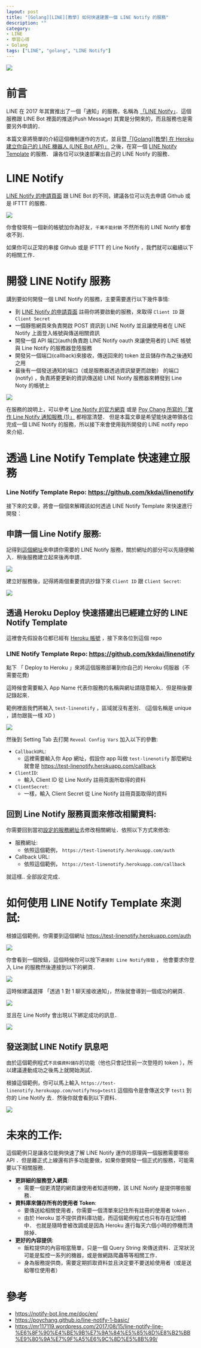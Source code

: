 ```yaml
---
layout: post
title: "[Golang][LINE][教學] 如何快速建置一個 LINE Notify 的服務"
description: ""
category: 
- LINE
- 學習心得
- Golang
tags: ["LINE", "golang", "LINE Notify"]
---
```


![](https://raw.githubusercontent.com/kkdai/linenotify/master/img/linenotify.png)


# 前言

LINE 在 2017 年其實推出了一個「通知」的服務，名稱為 [「LINE Notify」](https://notify-bot.line.me/zh_TW/)．這個服務跟 LINE Bot 裡面的推送(Push Message) 其實是分開來的，而且服務也是需要另外申請的． 

本篇文章將簡單的介紹這個機制運作的方式，並且暨[「[Golang][教學] 在 Heroku 建立你自己的 LINE 機器人 (LINE Bot API)」](http://www.evanlin.com/create-your-line-bot-golang/) 之後，在寫一個 [LINE Notify Template](https://github.com/kkdai/linenotify) 的服務． 讓各位可以快速部署出自己的 LINE Notify 的服務．



# LINE Notify

[LINE Notify 的申請頁面](https://notify-bot.line.me/zh_TW/) 跟 LINE Bot 的不同，建議各位可以先去申請 Github 或是 IFTTT 的服務．  

![](../images/2018/linenotify1.png)

你會發現有一個新的帳號加你為好友，`千萬不能封鎖` 不然所有的 LINE Notify 都會收不到．

如果你可以正常的串接 Github 或是 IFTTT 的 Line Notify ，我們就可以繼續以下的相關工作．



# 開發 LINE Notify 服務

講到要如何開發一個 LINE Notify 的服務，主要需要進行以下幾件事情:

- 到 [LINE Notify 的申請頁面](https://notify-bot.line.me/zh_TW/) 註冊你將要啟動的服務，來取得 `Client ID` 跟 `Client Secret`
- 一個靜態網頁來負責開啟 POST 資訊到 LINE Notify 並且讓使用者在 LINE Notify 上面登入帳號與傳送相關資訊
- 開發一個 API 端口(auth)負責跑 LINE Notify oauth 來讓使用者的 LINE 帳號與 Line Notify 的服務器登陸服務
- 開發另一個端口(callback)來接收，傳送回來的 token 並且儲存作為之後通知之用
- 最後有一個發送通知的端口（或是服務器透過資訊變更而啟動） 的端口 (notify) ，負責將要更新的資訊傳送給 LINE Notify 服務器來轉發到 Line Noty 的帳號上



![](https://scdn.line-apps.com/n/line_notice/img/pc/img_api_document1.png)



在服務的說明上，可以參考 [Line Notify 的官方網頁](https://notify-bot.line.me/doc/en/) 或是 [Poy Chang 所寫的「實作 Line Notify 通知服務 (1)」](https://poychang.github.io/line-notify-1-basic/) 都相當清楚． 但是本篇文章是希望能快速帶領各位完成一個 LINE Notify 的服務，所以接下來會使用我所開發的 LINE notify repo 來介紹．

# 透過 Line Notify Template 快速建立服務



### Line Notify Template Repo: https://github.com/kkdai/linenotify



接下來的文章，將會一個個來解釋該如何透過 LINE Notify Template 來快速進行開發：

## 申請一個 Line Notify 服務:

記得到[這個網址](https://notify-bot.line.me/my/services/new)來申請你需要的 LINE Notify 服務，關於網址的部分可以先隨便輸入．稍後服務建立起來後再申請．

 

![](../images/2018/ln1.png) 




建立好服務後，記得將兩個重要資訊抄錄下來 `Client ID` 跟 `Client Secret`:

 ![](../images/2018/ln2.png)



## 透過 Heroku Deploy 快速搭建出已經建立好的 LINE Notify Template

這裡會先假設各位都已經有 [Heroku 帳號](https://www.heroku.com/)  ，接下來各位到這個 repo

### LINE Notify Template Repo: https://github.com/kkdai/linenotify

點下 「 Deploy to Heroku 」來將這個服務部署到你自己的 Heroku 伺服器（不需要花費)

這時候會需要輸入  App Name 代表你服務的名稱與網址請隨意輸入．但是稍後要記錄起來． 

範例裡面我們將輸入 `test-linenotify` ，區域就沒有差別． (這個名稱是 unique ，請勿跟我一樣 XD )

 ![](../images/2018/ln3.png)

 然後到 Setting Tab 去打開 `Reveal Config Vars` 加入以下的參數:

- `CallbackURL`:
  - 這裡需要輸入你 App 網址，假設你 app 叫做 `test-linenotify` 那麼網址就會是 https://test-linenotify.herokuapp.com/callback 
- `ClientID`:
  - 輸入 Client ID 從 Line Notify 註冊頁面所取得的資料
- `ClientSecret`:
  - 一樣，輸入 Client Secret 從 Line Notify 註冊頁面取得的資料

## 回到 Line Notify 服務頁面來修改相關資料:

你需要回到當初[設定的服務網址](https://notify-bot.line.me/my/services/)去修改相關網址．依照以下方式來修改:

- 服務網址:
  - 依照這個範例， `https://test-linenotify.herokuapp.com/auth`
- Callback URL:
  - 依照這個範例， `https://test-linenotify.herokuapp.com/callback`

就這樣.. 全部設定完成．









# 如何使用 LINE Notify Template 來測試:

根據這個範例，你需要到這個網址  https://test-linenotify.herokuapp.com/auth

 ![](../images/2018/ln4.png)

 你會看到一個按鈕，這個時候你可以按下`連接到 Line Notify按鈕` ， 他會要求你登入 Line 的服務然後連接到以下的網頁．

 ![](../images/2018/ln5.png)



這時候建議選擇 「透過 1 對 1 聊天接收通知」，然後就會導到一個成功的網頁．

 ![](../images/2018/ln6.png)

 並且在 Line Notify 會出現以下綁定成功的訊息．

 ![](../images/2018/ln7.png)



## 發送測試 LINE Notify 訊息吧

由於這個範例程式`不具備資料儲存`的功能（他也只會記住前一次登陸的 token ），所以建議連動成功之後馬上就開始測試． 

根據這個範例，你可以馬上輸入 `https://test-linenotify.herokuapp.com/notify?msg=test1` 這個指令是會傳送文字 `test1` 到你的 Line Notify 去．然後你就會看到以下資料．


 ![](../images/2018/ln8.png)





#   未來的工作:

這個範例只是讓各位能夠快速了解 LINE Notify 運作的原理與一個服務需要哪些 API ．但是離正式上線還有許多功能要做，如果你要開發一個正式的服務，可能需要以下相關服務．



- **更詳細的服務登入網頁**:
  - 需要一個更清楚的網頁讓使用者知道明瞭，該 LINE Notify 是提供哪些服務．
- **資料庫來儲存所有的使用者 Token**:
  - 要傳送給相關使用者，你需要一個清單來記住所有註冊的使用者 token ．
  - 由於 Heroku 並不提供資料庫功能，而這個範例程式也只有存在記憶體中． 也就是隨時會被改調或是因為 Heroku 進行每天六個小時的停機而清除掉．
- **更好的內容提供**:
  - 飯粒提供的內容相當簡單，只是一個 Query String 來傳送資料．正常狀況可能是監控一系列的機器，或是做網路爬蟲等等相關工作．
  - 身為服務提供商，需要定期抓取資料並且決定要不要送給使用者（或是送給哪位使用者）



# 參考

- https://notify-bot.line.me/doc/en/
- https://poychang.github.io/line-notify-1-basic/
- https://mr117119.wordpress.com/2017/08/15/line-notify-line-%E6%8F%90%E4%BE%9B%E7%9A%84%E5%85%8D%E8%B2%BB%E9%80%9A%E7%9F%A5%E6%9C%8D%E5%8B%99/

